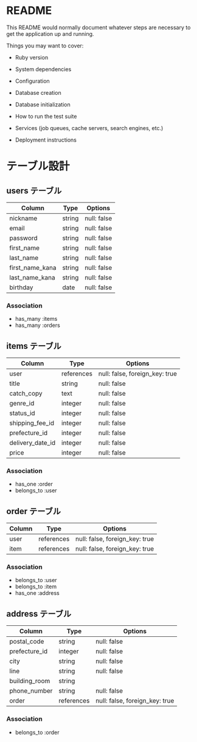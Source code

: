 # README

This README would normally document whatever steps are necessary to get the
application up and running.

Things you may want to cover:

* Ruby version

* System dependencies

* Configuration

* Database creation

* Database initialization

* How to run the test suite

* Services (job queues, cache servers, search engines, etc.)

* Deployment instructions

# テーブル設計

## users テーブル

| Column          | Type   | Options     |
| --------------- | ------ | ----------- |
| nickname        | string | null: false |
| email           | string | null: false |
| password        | string | null: false |
| first_name      | string | null: false |
| last_name       | string | null: false |
| first_name_kana | string | null: false |
| last_name_kana  | string | null: false |
| birthday        | date   | null: false |

<!-- 実装し終えたらyear/month/day事にレコードを分けるかどうか -->

### Association

- has_many :items
- has_many :orders

## items テーブル

| Column             | Type       | Options                       |
| ------------------ | ---------- | ----------------------------- |
| user               | references | null: false, foreign_key: true|
| title              | string     | null: false                   |
| catch_copy         | text       | null: false                   |
| genre_id           | integer    | null: false                   |
| status_id          | integer    | null: false                   |
| shipping_fee_id    | integer    | null: false                   |
| prefecture_id      | integer    | null: false                   |
| delivery_date_id   | integer    | null: false                   |
| price              | integer    | null: false                   |

### Association

- has_one :order
- belongs_to :user

## order テーブル

| Column    | Type       | Options                        |
| --------- | ---------- | ------------------------------ |
| user      | references | null: false, foreign_key: true |
| item      | references | null: false, foreign_key: true |

### Association

- belongs_to :user
- belongs_to :item
- has_one :address

## address テーブル

| Column                  | Type       | Options                        |
| ----------------------- | ---------- | ------------------------------ |
| postal_code             | string     | null: false                    |
| prefecture_id           | integer    | null: false                    |
| city                    | string     | null: false                    |
| line                    | string     | null: false                    |
| building_room           | string     |                                |
| phone_number            | string     | null: false                    |
| order                   | references | null: false, foreign_key: true |

### Association

- belongs_to :order